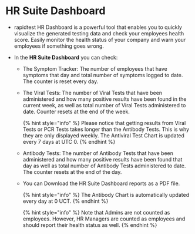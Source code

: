 # HR Suite Dashboard

- rapidtest HR Dashboard is a powerful tool that enables you to quickly visualize the generated testing data and check your employees health score. Easily 
  monitor the health status of your company and warn your employees if something goes wrong.

- In the **HR Suite Dashboard** you can check:
	
    - The Symptom Tracker: The number of employees that have symptoms that day and total number of symptoms logged to date. The counter is reset every day.

    - The Viral Tests: The number of Viral Tests that have been administered and how many positive results have been found in the current week, as well as total 
      number of Viral Tests administered to date. Counter resets at the end of the week.
      
      {% hint style="info" %} Please notice that getting results from Viral Tests or PCR Tests takes longer than the Antibody Tests. This is why they are only 
      displayed weekly. The Antiviral Test Chart is updated every 7 days at UTC 0. {% endhint %}
      
    - Antibody Tests: The number of Antibody Tests that have been administered and how many positive results have been found that day as well as total number of 
      Antibody Tests administered to date. The counter resets at the end of the day.
      
    - You can Download the HR Suite Dashboard reports as a PDF file.
      
      {% hint style="info" %} The Antibody Chart is automatically updated every day at 0 UCT. {% endhint %}
      
      {% hint style="info" %} Note that Admins are not counted as employees. However, HR Managers are counted as employees and should report their health 
      status as well. {% endhint %}
